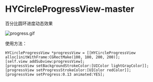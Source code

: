 # HYCircleProgressView-master
百分比圆环进度动态效果


![progress.gif](http://upload-images.jianshu.io/upload_images/726092-baf9ee73fd3ddb92.gif?imageMogr2/auto-orient/strip)

使用方法：

    HYCircleProgressView *progressView = [[HYCircleProgressView alloc]initWithFrame:CGRectMake(100, 100, 200, 200)];
    [self.view addSubview:progressView];
    [progressView setBackgroundStrokeColor:[UIColor lightGrayColor]];
    [progressView setProgressStrokeColor:[UIColor redColor]];
    [progressView setProgress:0.13 animated:YES];
